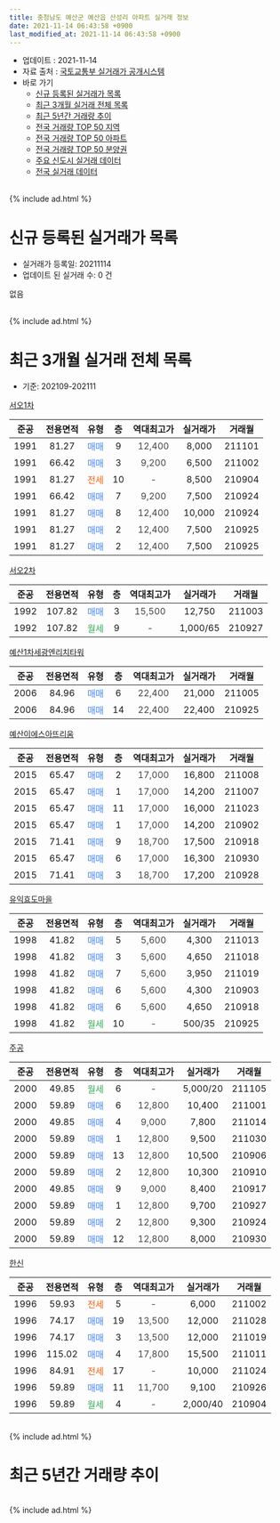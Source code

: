```yaml
---
title: 충청남도 예산군 예산읍 산성리 아파트 실거래 정보
date: 2021-11-14 06:43:58 +0900
last_modified_at: 2021-11-14 06:43:58 +0900
---
```


* 업데이트 : 2021-11-14
* 자료 출처 : [국토교통부 실거래가 공개시스템](http://rt.molit.go.kr)
* 바로 가기
    * [신규 등록된 실거래가 목록](#신규-등록된-실거래가-목록)
    * [최근 3개월 실거래 전체 목록](#최근-3개월-실거래-전체-목록)
    * [최근 5년간 거래량 추이](#최근-5년간-거래량-추이)
    * [전국 거래량 TOP 50 지역](https://inasie.github.io/apt-trade-info/최근-3개월-전국에서-가장-거래가-많이-발생한-지역)
    * [전국 거래량 TOP 50 아파트](https://inasie.github.io/apt-trade-info/최근-3개월-전국에서-가장-거래가-많이-발생한-아파트)
    * [전국 거래량 TOP 50 분양권](https://inasie.github.io/apt-trade-info/최근-3개월-전국에서-가장-거래가-많이-발생한-분양권)
    * [주요 신도시 실거래 데이터](https://inasie.github.io/apt-trade-info/주요-신도시)
    * [전국 실거래 데이터](https://inasie.github.io/apt-trade-info/전국)
<br>
{% include ad.html %}
<br>

# 신규 등록된 실거래가 목록
* 실거래가 등록일: 20211114
* 업데이트 된 실거래 수: 0 건

없음

<br>
{% include ad.html %}
<br>

# 최근 3개월 실거래 전체 목록
* 기준: 202109-202111


[서오1차](https://search.naver.com/search.naver?query=%EC%B6%A9%EC%B2%AD%EB%82%A8%EB%8F%84+%EC%98%88%EC%82%B0%EA%B5%B0+%EC%98%88%EC%82%B0%EC%9D%8D+%EC%82%B0%EC%84%B1%EB%A6%AC+%EC%84%9C%EC%98%A41%EC%B0%A8)

|준공|전용면적|유형|층|역대최고가|실거래가|거래월|
|:---:|:---:|:---:|:---:|:---:|:---:|:---:|
|1991|81.27|<span style="color:#4285f3">매매</span>|9|<span style="color:#444444">12,400</span>|8,000|211101|
|1991|66.42|<span style="color:#4285f3">매매</span>|3|<span style="color:#444444">9,200</span>|6,500|211002|
|1991|81.27|<span style="color:#ff5a00">전세</span>|10|<span style="color:#444444">-</span>|8,500|210904|
|1991|66.42|<span style="color:#4285f3">매매</span>|7|<span style="color:#444444">9,200</span>|7,500|210924|
|1991|81.27|<span style="color:#4285f3">매매</span>|8|<span style="color:#444444">12,400</span>|10,000|210924|
|1991|81.27|<span style="color:#4285f3">매매</span>|2|<span style="color:#444444">12,400</span>|7,500|210925|
|1991|81.27|<span style="color:#4285f3">매매</span>|2|<span style="color:#444444">12,400</span>|7,500|210925|

[서오2차](https://search.naver.com/search.naver?query=%EC%B6%A9%EC%B2%AD%EB%82%A8%EB%8F%84+%EC%98%88%EC%82%B0%EA%B5%B0+%EC%98%88%EC%82%B0%EC%9D%8D+%EC%82%B0%EC%84%B1%EB%A6%AC+%EC%84%9C%EC%98%A42%EC%B0%A8)

|준공|전용면적|유형|층|역대최고가|실거래가|거래월|
|:---:|:---:|:---:|:---:|:---:|:---:|:---:|
|1992|107.82|<span style="color:#4285f3">매매</span>|3|<span style="color:#444444">15,500</span>|12,750|211003|
|1992|107.82|<span style="color:#34a853">월세</span>|9|<span style="color:#444444">-</span>|1,000/65|210927|

[예산1차세광엔리치타워](https://search.naver.com/search.naver?query=%EC%B6%A9%EC%B2%AD%EB%82%A8%EB%8F%84+%EC%98%88%EC%82%B0%EA%B5%B0+%EC%98%88%EC%82%B0%EC%9D%8D+%EC%82%B0%EC%84%B1%EB%A6%AC+%EC%98%88%EC%82%B01%EC%B0%A8%EC%84%B8%EA%B4%91%EC%97%94%EB%A6%AC%EC%B9%98%ED%83%80%EC%9B%8C)

|준공|전용면적|유형|층|역대최고가|실거래가|거래월|
|:---:|:---:|:---:|:---:|:---:|:---:|:---:|
|2006|84.96|<span style="color:#4285f3">매매</span>|6|<span style="color:#444444">22,400</span>|21,000|211005|
|2006|84.96|<span style="color:#4285f3">매매</span>|14|<span style="color:#444444">22,400</span>|22,400|210925|

[예산이에스아뜨리움](https://search.naver.com/search.naver?query=%EC%B6%A9%EC%B2%AD%EB%82%A8%EB%8F%84+%EC%98%88%EC%82%B0%EA%B5%B0+%EC%98%88%EC%82%B0%EC%9D%8D+%EC%82%B0%EC%84%B1%EB%A6%AC+%EC%98%88%EC%82%B0%EC%9D%B4%EC%97%90%EC%8A%A4%EC%95%84%EB%9C%A8%EB%A6%AC%EC%9B%80)

|준공|전용면적|유형|층|역대최고가|실거래가|거래월|
|:---:|:---:|:---:|:---:|:---:|:---:|:---:|
|2015|65.47|<span style="color:#4285f3">매매</span>|2|<span style="color:#444444">17,000</span>|16,800|211008|
|2015|65.47|<span style="color:#4285f3">매매</span>|1|<span style="color:#444444">17,000</span>|14,200|211007|
|2015|65.47|<span style="color:#4285f3">매매</span>|11|<span style="color:#444444">17,000</span>|16,000|211023|
|2015|65.47|<span style="color:#4285f3">매매</span>|1|<span style="color:#444444">17,000</span>|14,200|210902|
|2015|71.41|<span style="color:#4285f3">매매</span>|9|<span style="color:#444444">18,700</span>|17,500|210918|
|2015|65.47|<span style="color:#4285f3">매매</span>|6|<span style="color:#444444">17,000</span>|16,300|210930|
|2015|71.41|<span style="color:#4285f3">매매</span>|3|<span style="color:#444444">18,700</span>|17,200|210928|

[유익효도마을](https://search.naver.com/search.naver?query=%EC%B6%A9%EC%B2%AD%EB%82%A8%EB%8F%84+%EC%98%88%EC%82%B0%EA%B5%B0+%EC%98%88%EC%82%B0%EC%9D%8D+%EC%82%B0%EC%84%B1%EB%A6%AC+%EC%9C%A0%EC%9D%B5%ED%9A%A8%EB%8F%84%EB%A7%88%EC%9D%84)

|준공|전용면적|유형|층|역대최고가|실거래가|거래월|
|:---:|:---:|:---:|:---:|:---:|:---:|:---:|
|1998|41.82|<span style="color:#4285f3">매매</span>|5|<span style="color:#444444">5,600</span>|4,300|211013|
|1998|41.82|<span style="color:#4285f3">매매</span>|3|<span style="color:#444444">5,600</span>|4,650|211018|
|1998|41.82|<span style="color:#4285f3">매매</span>|7|<span style="color:#444444">5,600</span>|3,950|211019|
|1998|41.82|<span style="color:#4285f3">매매</span>|6|<span style="color:#444444">5,600</span>|4,300|210903|
|1998|41.82|<span style="color:#4285f3">매매</span>|6|<span style="color:#444444">5,600</span>|4,650|210918|
|1998|41.82|<span style="color:#34a853">월세</span>|10|<span style="color:#444444">-</span>|500/35|210925|

[주공](https://search.naver.com/search.naver?query=%EC%B6%A9%EC%B2%AD%EB%82%A8%EB%8F%84+%EC%98%88%EC%82%B0%EA%B5%B0+%EC%98%88%EC%82%B0%EC%9D%8D+%EC%82%B0%EC%84%B1%EB%A6%AC+%EC%A3%BC%EA%B3%B5)

|준공|전용면적|유형|층|역대최고가|실거래가|거래월|
|:---:|:---:|:---:|:---:|:---:|:---:|:---:|
|2000|49.85|<span style="color:#34a853">월세</span>|6|<span style="color:#444444">-</span>|5,000/20|211105|
|2000|59.89|<span style="color:#4285f3">매매</span>|6|<span style="color:#444444">12,800</span>|10,400|211001|
|2000|49.85|<span style="color:#4285f3">매매</span>|4|<span style="color:#444444">9,000</span>|7,800|211014|
|2000|59.89|<span style="color:#4285f3">매매</span>|1|<span style="color:#444444">12,800</span>|9,500|211030|
|2000|59.89|<span style="color:#4285f3">매매</span>|13|<span style="color:#444444">12,800</span>|10,500|210906|
|2000|59.89|<span style="color:#4285f3">매매</span>|2|<span style="color:#444444">12,800</span>|10,300|210910|
|2000|49.85|<span style="color:#4285f3">매매</span>|9|<span style="color:#444444">9,000</span>|8,400|210917|
|2000|59.89|<span style="color:#4285f3">매매</span>|1|<span style="color:#444444">12,800</span>|9,700|210927|
|2000|59.89|<span style="color:#4285f3">매매</span>|2|<span style="color:#444444">12,800</span>|9,300|210924|
|2000|59.89|<span style="color:#4285f3">매매</span>|12|<span style="color:#444444">12,800</span>|8,000|210930|

[한신](https://search.naver.com/search.naver?query=%EC%B6%A9%EC%B2%AD%EB%82%A8%EB%8F%84+%EC%98%88%EC%82%B0%EA%B5%B0+%EC%98%88%EC%82%B0%EC%9D%8D+%EC%82%B0%EC%84%B1%EB%A6%AC+%ED%95%9C%EC%8B%A0)

|준공|전용면적|유형|층|역대최고가|실거래가|거래월|
|:---:|:---:|:---:|:---:|:---:|:---:|:---:|
|1996|59.93|<span style="color:#ff5a00">전세</span>|5|<span style="color:#444444">-</span>|6,000|211002|
|1996|74.17|<span style="color:#4285f3">매매</span>|19|<span style="color:#444444">13,500</span>|12,000|211028|
|1996|74.17|<span style="color:#4285f3">매매</span>|3|<span style="color:#444444">13,500</span>|12,000|211019|
|1996|115.02|<span style="color:#4285f3">매매</span>|4|<span style="color:#444444">17,800</span>|15,500|211011|
|1996|84.91|<span style="color:#ff5a00">전세</span>|17|<span style="color:#444444">-</span>|10,000|211024|
|1996|59.89|<span style="color:#4285f3">매매</span>|11|<span style="color:#444444">11,700</span>|9,100|210926|
|1996|59.89|<span style="color:#34a853">월세</span>|4|<span style="color:#444444">-</span>|2,000/40|210904|


<br>
{% include ad.html %}
<br>

# 최근 5년간 거래량 추이


<div style="width:100%;">
    <canvas id="deal_progress" height="200"></canvas>
</div>

<script>
new Chart(document.getElementById("deal_progress"), {
    type: 'line',
    data: {
        labels: ['201611','201612','201701','201702','201703','201704','201705','201706','201707','201708','201709','201710','201711','201712','201801','201802','201803','201804','201805','201806','201807','201808','201809','201810','201811','201812','201901','201902','201903','201904','201905','201906','201907','201908','201909','201910','201911','201912','202001','202002','202003','202004','202005','202006','202007','202008','202009','202010','202011','202012','202101','202102','202103','202104','202105','202106','202107','202108','202109','202110','202111'],
        datasets: [{
            label: '매매',
            pointRadius: 1,
            data: [7, 6, 2, 11, 15, 8, 8, 11, 7, 9, 12, 8, 8, 6, 10, 9, 13, 14, 14, 10, 7, 2, 6, 12, 12, 12, 8, 5, 16, 12, 10, 5, 7, 9, 8, 14, 7, 15, 19, 14, 31, 11, 6, 16, 15, 8, 13, 11, 18, 14, 20, 12, 19, 56, 25, 28, 17, 15, 18, 15, 1],
            borderColor: "rgba(255, 201, 14, 1)",
            backgroundColor: "rgba(255, 201, 14, 0.5)",
            fill: false,
            lineTension: 0
        },{
            label: '전월세',
            pointRadius: 1,
            data: [12, 6, 4, 4, 6, 6, 9, 7, 10, 8, 4, 6, 5, 6, 3, 5, 9, 6, 4, 8, 5, 6, 3, 8, 3, 3, 4, 3, 1, 2, 2, 2, 3, 8, 11, 13, 3, 7, 3, 7, 4, 11, 4, 6, 5, 6, 8, 6, 6, 1, 1, 2, 5, 2, 3, 1, 1, 4, 4, 2, 1],
            borderColor: "rgba(0, 141, 185, 1)",
            backgroundColor: "rgba(0, 141, 185, 0.5)",
            fill: false,
            lineTension: 0
        }
        ]
    },
    options: {
        responsive: true,
        title: {
            display: false
        },
        tooltips: {
            mode: 'index',
            intersect: false
        },
        hover: {
            mode: 'nearest',
            intersect: true
        },
        scales: {
            xAxes: [{
                display: true,
                scaleLabel: {
                    display: true,
                    labelString: '년/월'
                }
            }],
            yAxes: [{
                display: true,
                ticks: {
                    suggestedMin: 0,
                },
                scaleLabel: {
                    display: true,
                    labelString: '실거래 수'
                }
            }]
        }
    }
});

</script>


<br>
{% include ad.html %}
<br>

